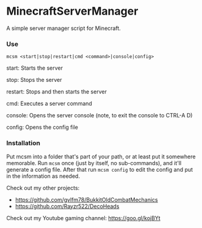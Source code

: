 # MinecraftServerManager
A simple server manager script for Minecraft.

### Use
`mcsm <start|stop|restart|cmd <command>|console|config>`

start: Starts the server

stop: Stops the server

restart: Stops and then starts the server

cmd: Executes a server command

console: Opens the server console (note, to exit the console to CTRL-A D)

config: Opens the config file

### Installation
Put mcsm into a folder that's part of your path, or at least put it somewhere memorable. Run `mcsm` once (just by itself, no sub-commands), and it'll generate a config file. After that run `mcsm config` to edit the config and put in the information as needed.

Check out my other projects:
* https://github.com/gvlfm78/BukkitOldCombatMechanics
* https://github.com/Rayzr522/DecoHeads

Check out my Youtube gaming channel: https://goo.gl/kojBYt
